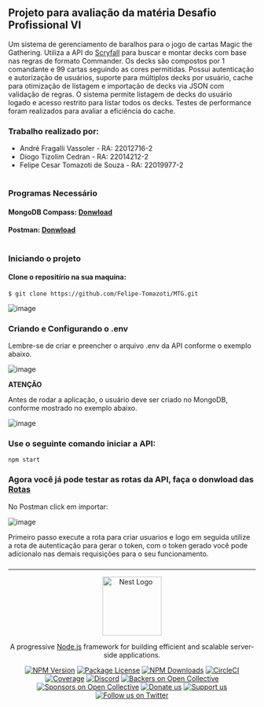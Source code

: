 ## Projeto para avaliação da matéria Desafio Profissional VI

 

 Um sistema de gerenciamento de baralhos para o jogo de cartas Magic the Gathering. Utiliza a API do [Scryfall](https://scryfall.com/docs/api) para buscar e montar decks com base nas regras de formato Commander. Os decks são compostos por 1 comandante e 99 cartas seguindo as cores permitidas. Possui autenticação e autorização de usuários, suporte para múltiplos decks por usuário, cache para otimização de listagem e importação de decks via JSON com validação de regras. O sistema permite listagem de decks do usuário logado e acesso restrito para listar todos os decks. Testes de performance foram realizados para avaliar a eficiência do cache.


### Trabalho realizado por:

- André Fragalli Vassoler - RA: 22012716-2
- Diogo Tizolim Cedran - RA: 22014212-2
- Felipe Cesar Tomazoti de Souza - RA: 22019977-2

#
### Programas Necessário
#### MongoDB Compass: [Donwload](https://www.mongodb.com/try/download/compass)  

#### Postman: [Donwload](https://www.postman.com/downloads/)  


 

#
### Iniciando o projeto
#### Clone o repositírio na sua maquina: 
`$ git clone https://github.com/Felipe-Tomazoti/MTG.git`

![image](https://github.com/user-attachments/assets/44a823a6-ebcc-4ebe-b70f-300dba7567d1)


### Criando e Configurando o .env
Lembre-se de criar e preencher o arquivo .env da API conforme o exemplo abaixo.

![image](https://github.com/user-attachments/assets/4257fcbf-20d3-4897-95a9-16367a2219a0)


**ATENÇÃO**

Antes de rodar a aplicação, o usuário deve ser criado no MongoDB, conforme mostrado no exemplo abaixo.

![image](https://github.com/user-attachments/assets/5030ead0-6368-4540-8a86-eacf435ae3c7)


### Use o seguinte comando iniciar a API:
`npm start`

### Agora você já pode testar as rotas da API, faça o donwload das [Rotas](https://cdn.discordapp.com/attachments/1081547979065921650/1289689406944313406/MTG.postman_collection.json?ex=66f9bc5b&is=66f86adb&hm=d611cd0a6bce8d74bc3facbb103920650058f8dae45029a8c6aefc0835acf47e&)

No Postman click em importar:

![image](https://github.com/user-attachments/assets/1070ed3c-e98d-4df5-8a89-4ba268ca3c67)


Primeiro passo execute a rota para criar usuarios e logo em seguida utilize a rota de autenticação para gerar o token, com o token gerado você pode adicionalo nas demais requisições para o seu funcionamento.

 
  
 ###
   ___

 <p align="center">
  <a href="http://nestjs.com/" target="blank"><img src="https://nestjs.com/img/logo-small.svg" width="120" alt="Nest Logo" /></a>
</p>

[circleci-image]: https://img.shields.io/circleci/build/github/nestjs/nest/master?token=abc123def456
[circleci-url]: https://circleci.com/gh/nestjs/nest

  <p align="center">A progressive <a href="http://nodejs.org" target="_blank">Node.js</a> framework for building efficient and scalable server-side applications.</p>
    <p align="center">
<a href="https://www.npmjs.com/~nestjscore" target="_blank"><img src="https://img.shields.io/npm/v/@nestjs/core.svg" alt="NPM Version" /></a>
<a href="https://www.npmjs.com/~nestjscore" target="_blank"><img src="https://img.shields.io/npm/l/@nestjs/core.svg" alt="Package License" /></a>
<a href="https://www.npmjs.com/~nestjscore" target="_blank"><img src="https://img.shields.io/npm/dm/@nestjs/common.svg" alt="NPM Downloads" /></a>
<a href="https://circleci.com/gh/nestjs/nest" target="_blank"><img src="https://img.shields.io/circleci/build/github/nestjs/nest/master" alt="CircleCI" /></a>
<a href="https://coveralls.io/github/nestjs/nest?branch=master" target="_blank"><img src="https://coveralls.io/repos/github/nestjs/nest/badge.svg?branch=master#9" alt="Coverage" /></a>
<a href="https://discord.gg/G7Qnnhy" target="_blank"><img src="https://img.shields.io/badge/discord-online-brightgreen.svg" alt="Discord"/></a>
<a href="https://opencollective.com/nest#backer" target="_blank"><img src="https://opencollective.com/nest/backers/badge.svg" alt="Backers on Open Collective" /></a>
<a href="https://opencollective.com/nest#sponsor" target="_blank"><img src="https://opencollective.com/nest/sponsors/badge.svg" alt="Sponsors on Open Collective" /></a>
  <a href="https://paypal.me/kamilmysliwiec" target="_blank"><img src="https://img.shields.io/badge/Donate-PayPal-ff3f59.svg" alt="Donate us"/></a>
    <a href="https://opencollective.com/nest#sponsor"  target="_blank"><img src="https://img.shields.io/badge/Support%20us-Open%20Collective-41B883.svg" alt="Support us"></a>
  <a href="https://twitter.com/nestframework" target="_blank"><img src="https://img.shields.io/twitter/follow/nestframework.svg?style=social&label=Follow" alt="Follow us on Twitter"></a>
</p>
  <!--[![Backers on Open Collective](https://opencollective.com/nest/backers/badge.svg)](https://opencollective.com/nest#backer)
  [![Sponsors on Open Collective](https://opencollective.com/nest/sponsors/badge.svg)](https://opencollective.com/nest#sponsor)-->
